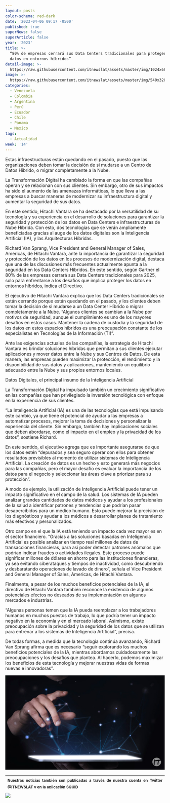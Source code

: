 ```yaml
---
layout: posts
color-schema: red-dark
date: '2023-04-06 09:17 -0500'
published: true
superNews: false
superArticle: false
year: '2023'
title: >-
  “80% de empresas cerrará sus Data Centers tradicionales para proteger los
  datos en entornos híbridos”
detail-image: >-
  https://raw.githubusercontent.com/itnewslat/assets/master/img/1024x680/chatgpt-tablet-g.jpg
image: >-
  https://raw.githubusercontent.com/itnewslat/assets/master/img/540x320/chatgpt-tablet-p.jpg
categories:
  - Venezuela
  - Colombia
  - Argentina
  - Perú
  - Ecuador
  - Chile
  - Panama
  - Mexico
tags:
  - Actualidad
week: '14'
---
```

Estas infraestructuras están quedando en el pasado, puesto que las organizaciones deben tomar la decisión de si mudarse a un Centro de Datos Híbrido, o migrar completamente a la Nube.

La Transformación Digital ha cambiado la forma en que las compañías operan y se relacionan con sus clientes. Sin embargo, otro de sus impactos ha sido el aumento de las amenazas informáticas, lo que lleva a las empresas a buscar maneras de modernizar su infraestructura digital y aumentar la seguridad de sus datos.

En este sentido, Hitachi Vantara se ha destacado por la versatilidad de su tecnología y su experiencia en el desarrollo de soluciones para garantizar la seguridad y protección de los datos en Data Centers e infraestructuras de Nube Híbrida. Con esto, dos tecnologías que se verán ampliamente beneficiadas gracias al auge de los datos digitales son la Inteligencia Artificial (IA), y las Arquitecturas Híbridas.

Richard Van Sprang, Vice President and General Manager of Sales, Americas, de Hitachi Vantara, ante la importancia de garantizar la seguridad y protección de los datos en los procesos de modernización digital, destaca que una de las discusiones más frecuentes actualmente apunta a la seguridad en los Data Centers Híbridos. En este sentido, según Gartner el 80% de las empresas cerrará sus Data Centers tradicionales para 2025, solo para enfrentarse a los desafíos que implica proteger los datos en entornos híbridos, indica el Directivo.

El ejecutivo de Hitachi Vantara explica que los Data Centers tradicionales se están cerrando porque están quedando en el pasado, y los clientes deben tomar la decisión de si mudarse a un Data Center Híbrido o migrar completamente a la Nube. “Algunos clientes se cambian a la Nube por motivos de seguridad, aunque el cumplimiento es uno de los mayores desafíos en estos casos. Mantener la cadena de custodia y la seguridad de los datos en estos espacios híbridos es una preocupación constante de los especialistas en Tecnologías de la Información (TI)”.

Ante las exigencias actuales de las compañías, la estrategia de Hitachi Vantara es brindar soluciones híbridas que permitan a sus clientes ejecutar aplicaciones y mover datos entre la Nube y sus Centros de Datos. De esta manera, las empresas pueden maximizar la protección, el rendimiento y la disponibilidad de sus datos y aplicaciones, manteniendo un equilibrio adecuado entre la Nube y sus propios entornos locales.

Datos Digitales, el principal insumo de la Inteligencia Artificial

La Transformación Digital ha impulsado también un crecimiento significativo en las compañías que han privilegiado la inversión tecnológica con enfoque en la experiencia de sus clientes.

“La Inteligencia Artificial (IA) es una de las tecnologías que está impulsando este cambio, ya que tiene el potencial de ayudar a las empresas a automatizar procesos, mejorar la toma de decisiones y personalizar la experiencia del cliente. Sin embargo, también hay implicaciones sociales que deben abordarse, como el impacto en el empleo y la privacidad de los datos”, sostiene Richard.

En este sentido, el ejecutivo agrega que es importante asegurarse de que los datos estén “depurados y sea seguro operar con ellos para obtener resultados previsibles al momento de utilizar sistemas de Inteligencia Artificial. La creación de datos es un hecho y esto generará más negocios para las compañías, pero el mayor desafío es evaluar la importancia de los datos para el negocio y seleccionar las áreas clave a priorizar para su protección”.

A modo de ejemplo, la utilización de Inteligencia Artificial puede tener un impacto significativo en el campo de la salud. Los sistemas de IA pueden analizar grandes cantidades de datos médicos y ayudar a los profesionales de la salud a identificar patrones y tendencias que podrían pasar desapercibidos para un médico humano. Esto puede mejorar la precisión de los diagnósticos y ayudar a los médicos a desarrollar planes de tratamiento más efectivos y personalizados.

Otro campo en el que la IA está teniendo un impacto cada vez mayor es en el sector financiero. “Gracias a las soluciones basadas en Inteligencia Artificial es posible analizar en tiempo real millones de datos de transacciones financieras, para así poder detectar patrones anómalos que podrían indicar fraudes o actividades ilegales. Este proceso puede significar millones de dólares en ahorro para las instituciones financieras, ya sea evitando ciberataques y tiempos de inactividad, como descubriendo y desbaratando operaciones de lavado de dinero”, señala el Vice President and General Manager of Sales, Americas, de Hitachi Vantara.

Finalmente, a pesar de los muchos beneficios potenciales de la IA, el directivo de Hitachi Vantara también reconoce la existencia de algunos potenciales efectos no deseados de su implementación en algunos mercados e industrias.

“Algunas personas temen que la IA pueda reemplazar a los trabajadores humanos en muchos puestos de trabajo, lo que podría tener un impacto negativo en la economía y en el mercado laboral. Asimismo, existe preocupación sobre la privacidad y la seguridad de los datos que se utilizan para entrenar a los sistemas de Inteligencia Artificial”, precisa.

De todas formas, a medida que la tecnología continúa avanzando, Richard Van Sprang afirma que es necesario “seguir explorando los muchos beneficios potenciales de la IA, mientras abordamos cuidadosamente las preocupaciones y los desafíos que plantea. Al hacerlo, podemos maximizar los beneficios de esta tecnología y mejorar nuestras vidas de formas nuevas e innovadoras”.

![](https://raw.githubusercontent.com/itnewslat/assets/master/img/540x320/chatgpt-tablet-p.jpg)

<table style="height: 42px;" width="569">
<tbody>
<tr>
<td style="text-align: justify;"><sub><strong>Nuestras noticias también son publicadas a través de nuestra cuenta en Twitter <a href="https://twitter.com/itnewslat?lang=es">@ITNEWSLAT</a> y en la aplicación <a href="https://squidapp.co/en/">SQUID</a></strong></sub></td>
</tr>
</tbody>
</table>
<img src="https://tracker.metricool.com/c3po.jpg?hash=56f88a41e39ab42c063cc51676587a04"/>